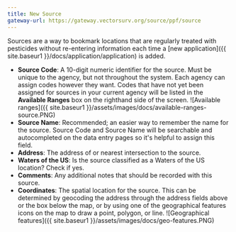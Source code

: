 ```yaml
---
title: New Source
gateway-url: https://gateway.vectorsurv.org/source/ppf/source
---
```

Sources are a way to bookmark locations that are regularly treated with pesticides without re-entering information each time a [new application]({{ site.baseur1 }}/docs/application/application) is added.

* **Source Code**: A 10-digit numeric identifier for the source. Must be unique to the agency, but not throughout the system. Each agency can assign codes however they want. Codes that have not yet been assigned for sources in your current agency will be listed in the **Available Ranges** box on the righthand side of the screen.
![Available ranges]({{ site.baseur1 }}/assets/images/docs/available-ranges-source.PNG)
* **Source Name**: Recommended; an easier way to remember the name for the source. Source Code and Source Name will be searchable and autocompleted on the data entry pages so it's helpful to assign this field.
* **Address**: The address of or nearest intersection to the source.
* **Waters of the US**: Is the source classified as a Waters of the US location? Check if yes.
* **Comments**: Any additional notes that should be recorded with this source.
* **Coordinates**: The spatial location for the source. This can be determined by geocoding the address through the address fields above or the box below the map, or by using one of the geographical features icons on the map to draw a point, polygon, or line.
![Geographical features]({{ site.baseur1 }}/assets/images/docs/geo-features.PNG)
